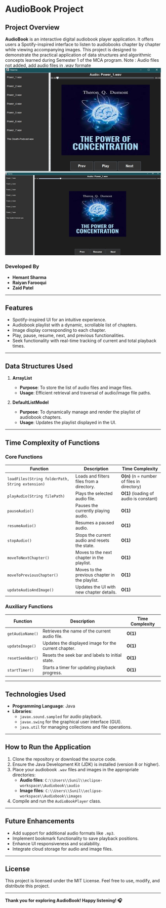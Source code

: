 # AudioBook Project

## Project Overview
**AudioBook** is an interactive digital audiobook player application. It offers users a Spotify-inspired interface to listen to audiobooks chapter by chapter while viewing accompanying images. This project is designed to demonstrate the practical application of data structures and algorithmic concepts learned during Semester 1 of the MCA program.
Note : Audio files not added, add audio files in .wav formate
![Img1](/images/img1.jpeg)
![Img2](/images/img2.jpeg)

### Developed By
- **Hemant Sharma**
- **Raiyan Farooqui**
- **Zaid Patel**


---

## Features
- Spotify-inspired UI for an intuitive experience.
- Audiobook playlist with a dynamic, scrollable list of chapters.
- Image display corresponding to each chapter.
- Play, pause, resume, next, and previous functionalities.
- Seek functionality with real-time tracking of current and total playback times.

---

## Data Structures Used
1. **ArrayList**  
   - **Purpose**: To store the list of audio files and image files.
   - **Usage**: Efficient retrieval and traversal of audio/image file paths.

2. **DefaultListModel**  
   - **Purpose**: To dynamically manage and render the playlist of audiobook chapters.
   - **Usage**: Updates the playlist displayed in the UI.

---

## Time Complexity of Functions

### Core Functions
| **Function**                     | **Description**                                      | **Time Complexity**          |
|-----------------------------------|------------------------------------------------------|-------------------------------|
| `loadFiles(String folderPath, String extension)` | Loads and filters files from a directory.           | **O(n)** (n = number of files in directory) |
| `playAudio(String filePath)`     | Plays the selected audio file.                       | **O(1)** (loading of audio is constant)      |
| `pauseAudio()`                   | Pauses the currently playing audio.                  | **O(1)**                                |
| `resumeAudio()`                  | Resumes a paused audio.                              | **O(1)**                                |
| `stopAudio()`                    | Stops the current audio and resets the state.        | **O(1)**                                |
| `moveToNextChapter()`            | Moves to the next chapter in the playlist.           | **O(1)**                                |
| `moveToPreviousChapter()`        | Moves to the previous chapter in the playlist.       | **O(1)**                                |
| `updateAudioAndImage()`          | Updates the UI with new chapter details.             | **O(1)**                                |

### Auxiliary Functions
| **Function**                     | **Description**                                      | **Time Complexity**          |
|-----------------------------------|------------------------------------------------------|-------------------------------|
| `getAudioName()`                 | Retrieves the name of the current audio file.        | **O(1)**                                |
| `updateImage()`                  | Updates the displayed image for the current chapter. | **O(1)**                                |
| `resetSeekBar()`                 | Resets the seek bar and labels to initial state.      | **O(1)**                                |
| `startTimer()`                   | Starts a timer for updating playback progress.       | **O(1)**                                |

---

## Technologies Used
- **Programming Language**: Java
- **Libraries**:
  - `javax.sound.sampled` for audio playback.
  - `javax.swing` for the graphical user interface (GUI).
  - `java.util` for managing collections and file operations.

---

## How to Run the Application
1. Clone the repository or download the source code.
2. Ensure the Java Development Kit (JDK) is installed (version 8 or higher).
3. Place your audiobook `.wav` files and images in the appropriate directories:
   - **Audio files**: `C:\\Users\\Sunil\\eclipse-workspace\\Audiobook\\audio`
   - **Image files**: `C:\\Users\\Sunil\\eclipse-workspace\\Audiobook\\images`
4. Compile and run the `AudioBookPlayer` class.

---

## Future Enhancements
- Add support for additional audio formats like `.mp3`.
- Implement bookmark functionality to save playback positions.
- Enhance UI responsiveness and scalability.
- Integrate cloud storage for audio and image files.

---

## License
This project is licensed under the MIT License. Feel free to use, modify, and distribute this project.

---

**Thank you for exploring AudioBook! Happy listening! 🎧**
